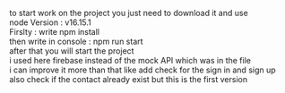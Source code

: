 to start work on the project you just need to download it and use  <br />
node Version : v16.15.1 <br />
Firslty : write  npm install <br />
then write in console : npm run start <br />
after that you will start the project <br />
i used here firebase instead of the mock API which  was in the file <br />
i can improve it more than that like add check for the sign in and sign up also check if the contact already exist but this is the first version <br />
